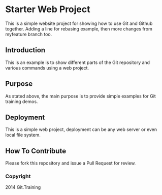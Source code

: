 # Starter Web Project

This is a simple website project for showing how to use Git and Github together. Adding a line for rebasing example, then more changes from myfeature branch too.

## Introduction

This is an example is to show different parts of the Git repository and various commands using a web project.

## Purpose

As stated above, the main purpose is to provide simple examples for Git training demos.

## Deployment

This is a simple web project, deployment can be any web server or even local file system.

## How To Contribute

Please fork this repository and issue a Pull Request for review.
### Copyright

2014 Git.Training